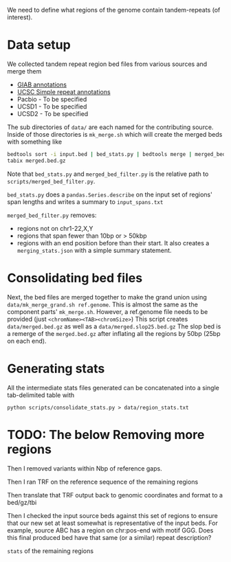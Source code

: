 

We need to define what regions of the genome contain tandem-repeats (of interest).


Data setup
==========
We collected tandem repeat region bed files from various sources and merge them

* [GIAB annotations](https://ftp-trace.ncbi.nlm.nih.gov/ReferenceSamples/giab/release/genome-stratifications/v3.0/GRCh38/LowComplexity/)
* [UCSC Simple repeat annotations](https://genome.ucsc.edu/cgi-bin/hgTables?db=mm10&hgta_group=varRep&hgta_track=simpleRepeat&hgta_table=simpleRepeat&hgta_doSchema=describe+table+schema)
* Pacbio - To be specified
* UCSD1 - To be specified
* UCSD2 - To be specified

The sub directories of `data/` are each named for the contributing source. Inside of those directories is `mk_merge.sh`
which will create the merged beds with something like

```bash
bedtools sort -i input.bed | bed_stats.py | bedtools merge | merged_bed_filter.py | bgzip > merged.bed.gz
tabix merged.bed.gz
```

Note that `bed_stats.py` and `merged_bed_filter.py` is the relative path to `scripts/merged_bed_filter.py`. 

`bed_stats.py` does a `pandas.Series.describe` on the input set of regions' span lengths and writes a summary to `input_spans.txt`

`merged_bed_filter.py` removes:
* regions not on chr1-22,X,Y
* regions that span fewer than 10bp or > 50kbp
* regions with an end position before than their start. 
It also creates a `merging_stats.json` with a simple summary statement.

Consolidating bed files
=======================
Next, the bed files are merged together to make the grand union using `data/mk_merge_grand.sh ref.genome`. This is almost the same as
the component parts' `mk_merge.sh`. However, a ref.genome file needs to be provided (just `<chromName><TAB><chromSize>`) 
This script creates `data/merged.bed.gz` as well as a `data/merged.slop25.bed.gz` The slop bed is a remerge of the
`merged.bed.gz` after inflating all the regions by 50bp (25bp on each end).

Generating stats
================
All the intermediate stats files generated can be concatenated into a single tab-delimited table with
```
python scripts/consolidate_stats.py > data/region_stats.txt
```

TODO: The below
Removing more regions
=====================
Then I removed variants within Nbp of reference gaps.

Then I ran TRF on the reference sequence of the remaining regions

Then translate that TRF output back to genomic coordinates and format to a bed/gz/tbi

Then I checked the input source beds against this set of regions to ensure that our new set
at least somewhat is representative of the input beds. For example, source ABC has a region
on chr:pos-end with motif GGG. Does this final produced bed have that same (or a similar) 
repeat description?

`stats` of the remaining regions



